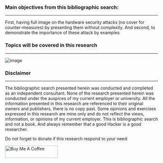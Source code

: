 ### Main objectives from this bibliographic search:
-------------------------------------------------------------------------------------------------------------------------------
First, having full image on the hardware security attacks (no cover for counter-measures) by presenting them without complexity. 
And second, to demonstrate the importance of these attack by examples.

### Topics will be covered in this research
-------------------------------------------------------------------------------------------------------------------------------
![image](https://github.com/VraiHack/Offensive-Hardware-Security/assets/26716241/4def829a-0cca-4912-abf4-0bcb57d72f7d)



### Disclaimer
-------------------------------------------------------------------------------------------------------------------------------
The bibliographic search presented herein was conducted and completed as an independent consultant. None of the research presented herein was conducted under the auspices of my current employer or university. 
All the information presented in this research are referenced to their original owners and publishers, there is no copy past. 
Some opinions and exercises expressed in this research are mine only and do not reflect the views, information, or opinions of my current employer. 
This is bibliographic search and not a book. And always remember that a good Hacker is a good researcher.

Do not forget to donate if this research respond to your need:

<a href="https://www.buymeacoffee.com/vraihack" target="_blank"><img src="https://cdn.buymeacoffee.com/buttons/default-orange.png" alt="Buy Me A Coffee" height="41" width="174"></a>
